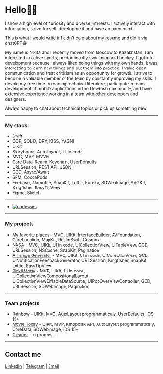 # Hello✌🏼

I show a high level of curiosity and diverse interests. I actively interact with information, strive for self-development and have an open mind.

This is what I would write if I didn’t care about my resume and did it via chatGPT😁

My name is Nikita and I recently moved from Moscow to Kazakhstan. I am interested in active sports, predominantly swimming and hockey.
I got into development because I always liked doing things with my own hands, it was interesting to learn new things and put them into practice. I value open communication and treat criticism as an opportunity for growth. I strive to become a valuable member of the team by constantly improving my skills.
I devote my free time to reading technical literature, participate in team development of mobile applications in the DevRush community, and have extensive experience working in a team with other developers and designers.

Always happy to chat about technical topics or pick up something new.

---

### My stack:

* Swift
* OOP, SOLID, DRY, KISS, YAGNI
* UIKit
* Storyboard, AutoLayout, UI in code
* MVC, MVP, MVVM
* Core Data, Realm, Keychain, UserDefaults
* URLSession, REST API, JSON
* GCD, Async/Await
* SPM, CocoaPods
* Firebase, Alamofire, SnapKit, Lottie, Eureka, SDWeblmage, SVGKit, Kingfisher, EasyTipView
* Figma, Sketch

---

- [![codewars](https://www.codewars.com/users/SemennikovNA/badges/small)](https://www.codewars.com/users/SemennikovNA)

---

### My projects

* [My favorite places](https://github.com/SemennikovNA/My-favorite-places) - MVC, UIKit, InterfaceBuilder, AVFoundation, CoreLocation, MapKit, RealmSwift, Cosmos
* [NASA](https://github.com/SemennikovNA/NASA) - MVC, UIKit, UI in code, UICollectionView, UITableView, GCD, URLSession, NSCache, SnapKit, Pagination
* [AI Image Generator](https://github.com/SemennikovNA/AIImageGenerator) - MVC, UIKit, UI in code, UICollectionView, GCD, UINotificationFeedbackGenerator, URLSession, Kingfisher, SnapKit, Lottie, EasyTipView
* [Rick&Morty](https://github.com/SemennikovNA/Rick-Morty) - MVP, UIKit, UI in code, UICollectionViewCompositionalLayout, UICollectionViewDiffableDataSource, UIPopOverViewController, GCD, URLSession, SDWebImage, Pagination
---

### Team projects

* [Rainbow](https://github.com/SemennikovNA/Rainbow) - UIKit, MVC, AutoLayout programmaticaly, UserDefaults, iOS 15+
* [Movie Today](https://github.com/SemennikovNA/Movie-Today) - UIKit, MVP, Kinopoisk API, AutoLayout programmaticaly, CoreData, SDWebImage, iOS 15+
* [Cleaner](https://github.com/Nikita06122002/GleamHS) - In progres...

---

## Contact me
[LinkedIn](https://www.linkedin.com/in/nikita-semennikov-73a020253/ "https://www.linkedin.com/in/nikita-semennikov-73a020253/") | [Telegram](https://t.me/NikitaAndreevich10 "@NikitaAndreevich10") | [Email](mailto:semennikovna@yandex.ru "semennikovna@yandex.ru")
